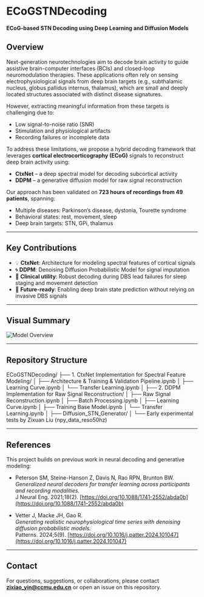 # ECoGSTNDecoding

**ECoG-based STN Decoding using Deep Learning and Diffusion Models**

## Overview

Next-generation neurotechnologies aim to decode brain activity to guide assistive brain-computer interfaces (BCIs) and closed-loop neuromodulation therapies. These applications often rely on sensing electrophysiological signals from deep brain targets (e.g., subthalamic nucleus, globus pallidus internus, thalamus), which are small and deeply located structures associated with distinct disease signatures.

However, extracting meaningful information from these targets is challenging due to:
- Low signal-to-noise ratio (SNR)
- Stimulation and physiological artifacts
- Recording failures or incomplete data

To address these limitations, we propose a hybrid decoding framework that leverages **cortical electrocorticography (ECoG)** signals to reconstruct deep brain activity using:
- **CtxNet** – a deep spectral model for decoding subcortical activity
- **DDPM** – a generative diffusion model for raw signal reconstruction

Our approach has been validated on **723 hours of recordings from 49 patients**, spanning:
- Multiple diseases: Parkinson’s disease, dystonia, Tourette syndrome  
- Behavioral states: rest, movement, sleep  
- Deep brain targets: STN, GPi, thalamus

---

## Key Contributions

- 💡 **CtxNet**: Architecture for modeling spectral features of cortical signals
- 🌀 **DDPM**: Denoising Diffusion Probabilistic Model for signal imputation
- 🧠 **Clinical utility**: Robust decoding during DBS lead failures for sleep staging and movement detection
- 🔮 **Future-ready**: Enabling deep brain state prediction without relying on invasive DBS signals

---

## Visual Summary

![Model Overview](https://github.com/user-attachments/assets/81a0f0a4-c51e-4220-b8b6-bb1fcb7b9c45)

---

## Repository Structure

ECoGSTNDecoding/
├── 1. CtxNet Implementation for Spectral Feature Modeling/
│ ├── Architecture & Training & Validation Pipeline.ipynb
│ ├── Learning Curve.ipynb
│ └── Transfer Learning.ipynb
│
├── 2. DDPM Implementation for Raw Signal Reconstruction/
│ ├── Raw Signal Reconstruction.ipynb
│ ├── Batch Processing.ipynb
│ ├── Learning Curve.ipynb
│ ├── Training Base Model.ipynb
│ └── Transfer Learning.ipynb
│
├── Diffusion_STN_Generator/
│ └── Early experimental tests by Zixuan Liu (npy_data_reso50hz)

---

## References

This project builds on previous work in neural decoding and generative modeling:

- Peterson SM, Steine-Hanson Z, Davis N, Rao RPN, Brunton BW.  
  *Generalized neural decoders for transfer learning across participants and recording modalities.*  
  J Neural Eng. 2021;18(2). [https://doi.org/10.1088/1741-2552/abda0b](https://doi.org/10.1088/1741-2552/abda0b)

- Vetter J, Macke JH, Gao R.  
  *Generating realistic neurophysiological time series with denoising diffusion probabilistic models.*  
  Patterns. 2024;5(9). [https://doi.org/10.1016/j.patter.2024.101047](https://doi.org/10.1016/j.patter.2024.101047)

---

## Contact

For questions, suggestions, or collaborations, please contact **zixiao_yin@ccmu.edu.cn** or open an issue on this repository.
